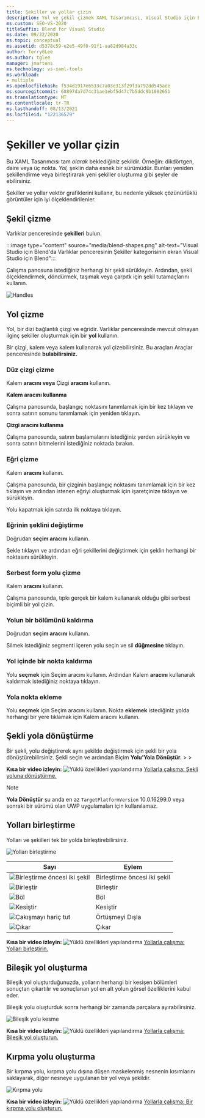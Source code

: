 ```yaml
---
title: Şekiller ve yollar çizin
description: Yol ve şekil çizmek XAML Tasarımcısı, Visual Studio için Blend ve birleştirmek için XAML Tasarımcısı'nin özelliklerini kullanın.
ms.custom: SEO-VS-2020
titleSuffix: Blend for Visual Studio
ms.date: 09/22/2020
ms.topic: conceptual
ms.assetid: d5378c59-e2e5-49f0-91f1-aa82d984a33c
author: TerryGLee
ms.author: tglee
manager: jmartens
ms.technology: vs-xaml-tools
ms.workload:
- multiple
ms.openlocfilehash: f534d1917e6533c7a03e313f29f3a792dd545aee
ms.sourcegitcommit: 68897da7d74c31ae1ebf5d47c7b5ddc9b108265b
ms.translationtype: MT
ms.contentlocale: tr-TR
ms.lasthandoff: 08/13/2021
ms.locfileid: "122136579"
---
```

# <a name="draw-shapes-and-paths"></a>Şekiller ve yollar çizin

Bu XAML Tasarımcısı tam *olarak* beklediğiniz şekildir. Örneğin: dikdörtgen, daire veya üç nokta. *Yol,* şeklin daha esnek bir sürümüdür. Bunları yeniden şekillendirme veya birleştirarak yeni şekiller oluşturma gibi şeyler de ebilirsiniz.

Şekiller ve yollar vektör grafiklerini kullanır, bu nedenle yüksek çözünürlüklü görüntüler için iyi ölçeklendirilenler.

## <a name="draw-a-shape"></a>Şekil çizme

Varlıklar penceresinde **şekilleri** bulun.

:::image type="content" source="media/blend-shapes.png" alt-text="Visual Studio için Blend'da Varlıklar penceresinin Şekiller kategorisinin ekran Visual Studio için Blend":::

Çalışma panosuna istediğiniz herhangi bir şekli sürükleyin. Ardından, şekli ölçeklendirmek, döndürmek, taşımak veya çarpıtk için şekil tutamaçlarını kullanın.

![Handles](../designers/media/84261e83-3091-4490-ab58-4218b188439e.png)

## <a name="draw-a-path"></a>Yol çizme

Yol, bir dizi bağlantılı çizgi ve eğridir. Varlıklar penceresinde mevcut olmayan ilginç şekiller oluşturmak için bir **yol** kullanın.

Bir çizgi, kalem veya kalem kullanarak yol çizebilirsiniz. Bu araçları Araçlar penceresinde **bulabilirsiniz.**

### <a name="draw-a-straight-line"></a>Düz çizgi çizme

Kalem **aracını veya** Çizgi **aracını** kullanın.

**Kalem aracını kullanma**

Çalışma panosunda, başlangıç noktasını tanımlamak için bir kez tıklayın ve sonra satırın sonunu tanımlamak için yeniden tıklayın.

**Çizgi aracını kullanma**

Çalışma panosunda, satırın başlamalarını istediğiniz yerden sürükleyin ve sonra satırın bitmelerini istediğiniz noktada bırakın.

### <a name="draw-a-curve"></a>Eğri çizme

Kalem **aracını** kullanın.

Çalışma panosunda, bir çizginin başlangıç noktasını tanımlamak için bir kez tıklayın ve ardından istenen eğriyi oluşturmak için işaretçinize tıklayın ve sürükleyin.

Yolu kapatmak için satırda ilk noktaya tıklayın.

### <a name="change-the-shape-of-a-curve"></a>Eğrinin şeklini değiştirme

Doğrudan **seçim aracını** kullanın.

Şekle tıklayın ve ardından eğri şekillerini değiştirmek için şeklin herhangi bir noktasını sürükleyin.

### <a name="draw-a-free-form-path"></a>Serbest form yolu çizme

Kalem **aracını** kullanın.

Çalışma panosunda, tıpkı gerçek bir kalem kullanarak olduğu gibi serbest biçimli bir yol çizin.

### <a name="remove-part-of-a-path"></a>Yolun bir bölümünü kaldırma

Doğrudan **seçim aracını** kullanın.

Silmek istediğiniz segmenti içeren yolu seçin ve sil **düğmesine** tıklayın.

### <a name="remove-a-point-in-a-path"></a>Yol içinde bir nokta kaldırma

Yolu **seçmek** için Seçim aracını kullanın. Ardından Kalem **aracını** kullanarak kaldırmak istediğiniz noktaya tıklayın.

### <a name="add-a-point-to-a-path"></a>Yola nokta ekleme

Yolu **seçmek** için Seçim aracını kullanın. Nokta **eklemek** istediğiniz yolda herhangi bir yere tıklamak için Kalem aracını kullanın.

## <a name="convert-a-shape-to-a-path"></a>Şekli yola dönüştürme

Bir şekli, yolu değiştirerek aynı şekilde değiştirmek için şekli bir yola dönüştürebilirsiniz. Şekli seçin ve ardından Biçim **Yolu'Yola Dönüştür.**  >    >  

**Kısa bir video izleyin:** ![ Yüklü özellikleri yapılandırma ](../designers/media/bldadminconsoleinitialconfigicon.png) [Yollarla çalışma: Şekli yoluna dönüştürme.](https://www.youtube.com/watch?v=Io5bC0-nH6Q#t=147)

> [!NOTE]
> **Yola Dönüştür** şu anda en az `TargetPlatformVersion` 10.0.16299.0 veya sonraki bir sürümü olan UWP uygulamaları için kullanılamaz.

## <a name="combine-paths"></a>Yolları birleştirme

Yolları ve şekilleri tek bir yolda birleştirebilirsiniz.

![Yolları birleştirme](../designers/media/2df17a5d-a338-4ef4-96c5-dae51cc1ca8a.png)

|Sayı|Eylem|
|-|-|
|![Birleştirme öncesi iki şekil](../designers/media/b1_1.png)|Birleştirme öncesi iki şekil|
|![Birleştir](../designers/media/b1_2.png)|Birleştir|
|![Böl](../designers/media/b1_3.png)|Böl|
|![Kesiştir](../designers/media/b1_4.png)|Kesiştir|
|![Çakışmayı hariç tut](../designers/media/b1_5.png)|Örtüşmeyi Dışla|
|![Çıkar](../designers/media/b1_6.png)|Çıkar|

**Kısa bir video izleyin:** ![ Yüklü özellikleri yapılandırma ](../designers/media/bldadminconsoleinitialconfigicon.png) [Yollarla çalışma: Yolları birleştirin.](https://www.youtube.com/watch?v=Io5bC0-nH6Q#t=195)

## <a name="create-a-compound-path"></a>Bileşik yol oluşturma

Bileşik yol oluşturduğunuzda, yolların herhangi bir kesişen bölümleri sonuçtan çıkartılır ve sonuçlanan yol en alt yolun görsel özelliklerini kabul eder.

Bileşik yolu oluşturduk sonra herhangi bir zamanda parçalara ayırabilirsiniz.

![Bileşik yolu kesme](../designers/media/2157a8aa-d9a7-4de4-8de5-b10d28f08a84.png)

**Kısa bir video izleyin:** ![ Yüklü özellikleri yapılandırma ](../designers/media/bldadminconsoleinitialconfigicon.png) [Yollarla çalışma: Bileşik yol oluşturun.](https://www.youtube.com/watch?v=Io5bC0-nH6Q)

## <a name="create-a-clipping-path"></a>Kırpma yolu oluşturma

Bir kırpma yolu, kırpma yolu dışına düşen maskelenmiş nesnenin kısımlarını saklayarak, diğer nesneye uygulanan bir yol veya şekildir.

![Kırpma yolu](../designers/media/22471e98-a841-4f39-a3ef-36090cf5a625.png)

**Kısa bir video izleyin:** ![ Yüklü özellikleri yapılandırma ](../designers/media/bldadminconsoleinitialconfigicon.png) [Yollarla çalışma: Bir kırpma yolu oluşturun.](https://www.youtube.com/watch?v=Io5bC0-nH6Q#t=232)
